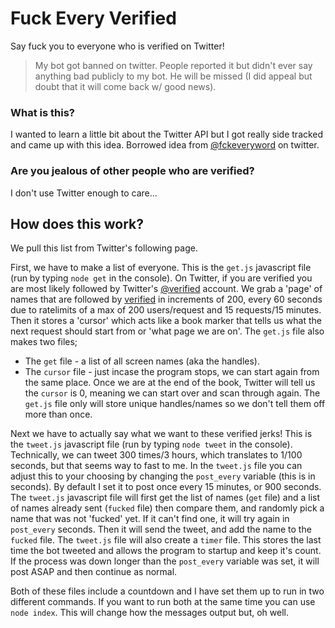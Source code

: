 # Fuck Every Verified
Say fuck you to everyone who is verified on Twitter!

> My bot got banned on twitter.
> People reported it but didn't ever say anything bad publicly to my bot.
> He will be missed (I did appeal but doubt that it will come back w/ good news).

### What is this?
I wanted to learn a little bit about the Twitter API but I got really side tracked and came up with this idea.
Borrowed idea from [@fckeveryword](https://twitter.com/fckeveryword/) on twitter.

### Are you jealous of other people who are verified?
I don't use Twitter enough to care...

## How does this work?
We pull this list from Twitter's following page.

First, we have to make a list of everyone.
This is the `get.js` javascript file (run by typing `node get` in the console).
On Twitter, if you are verified you are most likely followed by Twitter's [@verified](https://twitter.com/verified) account.
We grab a 'page' of names that are followed by [verified](https://twitter.com/verified) in increments of 200, every 60 seconds due to ratelimits of a max of 200 users/request and 15 requests/15 minutes.
Then it stores a 'cursor' which acts like a book marker that tells us what the next request should start from or 'what page we are on'.
The `get.js` file also makes two files;
 - The `get` file - a list of all screen names (aka the handles).
 - The `cursor` file - just incase the program stops, we can start again from the same place.
Once we are at the end of the book, Twitter will tell us the `cursor` is 0, meaning we can start over and scan through again.
The `get.js` file only will store unique handles/names so we don't tell them off more than once.

Next we have to actually say what we want to these verified jerks!
This is the `tweet.js` javascript file (run by typing `node tweet` in the console).
Technically, we can tweet 300 times/3 hours, which translates to 1/100 seconds, but that seems way to fast to me.
In the `tweet.js` file you can adjust this to your choosing by changing the `post_every` variable (this is in seconds).
By default I set it to post once every 15 minutes, or 900 seconds.
The `tweet.js` javascript file will first get the list of names (`get` file) and a list of names already sent (`fucked` file) then compare them, and randomly pick a name that was not 'fucked' yet.
If it can't find one, it will try again in `post_every` seconds.
Then it will send the tweet, and add the name to the `fucked` file.
The `tweet.js` file will also create a `timer` file.
This stores the last time the bot tweeted and allows the program to startup and keep it's count.
If the process was down longer than the `post_every` variable was set, it will post ASAP and then continue as normal.

Both of these files include a countdown and I have set them up to run in two different commands.
If you want to run both at the same time you can use `node index`.
This will change how the messages output but, oh well.
